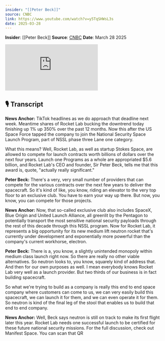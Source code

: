 ```yaml
---
insider: "[[Peter Beck]]"
source: CNBC
link: https://www.youtube.com/watch?v=y5TqSHWsL3s
date: 2025-03-28
---
```


**Insider**: [[Peter Beck]]
**Source**: [CNBC](https://www.youtube.com/watch?v=y5TqSHWsL3s)
**Date**: March 28 2025

<div class="responsive-video">
<iframe src="https://www.youtube.com/embed/y5TqSHWsL3s" title="Rocket Lab CEO talks competing for Space Force contracts" frameborder="0" allow="accelerometer; autoplay; clipboard-write; encrypted-media; gyroscope; picture-in-picture; web-share" referrerpolicy="strict-origin-when-cross-origin" allowfullscreen></iframe>
</div>

## 🎙️ Transcript

**News Anchor:** TikTok headlines as we do approach that deadline next week. Meantime shares of Rocket Lab bucking the downtrend today finishing up 1% up 350% over the past 12 months. Now this after the US Space Force tapped the company to join the National Security Space Launch Program, part of NSSL phase three Lane one category. 

What this means? Well, Rocket Lab, as well as startup Stokes Space, are allowed to compete for launch contracts worth billions of dollars over the next four years. Launch one Programs as a whole are appropriated $5.6 billion, and Rocket Lab's CEO and founder, Sir Peter Beck, tells me that this award is, quote, "actually really significant."

**Peter Beck:** There's a very, very small number of providers that can compete for the various contracts over the next few years to deliver the spacecraft. So it's kind of like, you know, riding an elevator to the very top floor to an exclusive club. You have to earn your way up there. But now, you know, you can compete for those projects.

**News Anchor:** Now, that so-called exclusive club also includes SpaceX, Blue Origin and United Launch Alliance, all greenlit by the Pentagon to potentially transport the most sensitive national security payloads through the rest of this decade through this NSSL program. Now for Rocket Lab, it represents a big opportunity for its new medium lift neutron rocket that's currently under development and exponentially more powerful than the company's current workhorse, electron.

**Peter Beck:** There is a, you know, a slightly unintended monopoly within medium class launch right now. So there are really no other viable alternatives. So neutron looks to, you know, squarely kind of address that. And then for our own purposes as well. I mean everybody knows Rocket Lab very well as a launch provider. But two thirds of our business is in fact building spacecraft. 

So what we're trying to build as a company is really this end to end space company where customers can come to us, we can very easily build this spacecraft, we can launch it for them, and we can even operate it for them. So neutron is kind of the final leg of the stool that enables us to build that end to end company.

**News Anchor:** Well, Beck says neutron is still on track to make its first flight later this year. Rocket Lab needs one successful launch to be certified for these future national security missions. For the full discussion, check out Manifest Space. You can scan that QR 